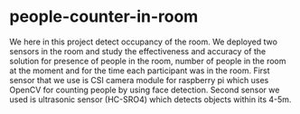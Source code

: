 # people-counter-in-room
We here in this project detect occupancy of the room. We deployed two sensors in the room and study the effectiveness and accuracy of the solution for presence of people in the room, number of people in the room at the moment and for the time each participant was in the room. First sensor that we use is CSI camera module for raspberry pi which uses OpenCV for counting people by using face detection. Second sensor we used is ultrasonic sensor (HC-SRO4) which detects objects within its 4-5m.
